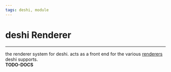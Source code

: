 ```yaml
---
tags: deshi, module
---
```

   
# deshi Renderer   
   
---   
the renderer system for deshi. acts as a front end for the various [renderers](/not_created.md) deshi supports.   
**TODO-DOCS**